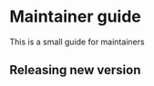 # Maintainer guide

This is a small guide for maintainers

## Releasing new version

[//]: # (Process add more to help maintainer)
